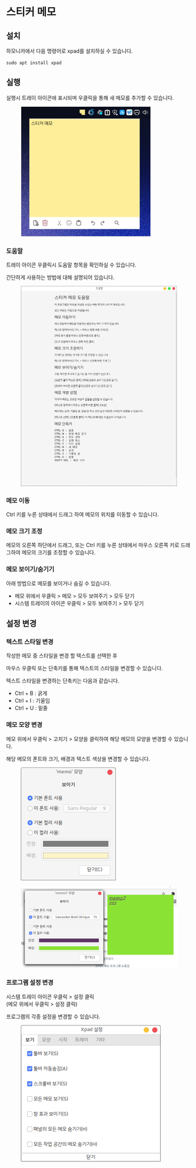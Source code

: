 # 스티커 메모

## 설치

하모니카에서 다음 명령어로 xpad를 설치하실 수 있습니다.

```
sudo apt install xpad
```

## 실행

실행시 트레이 아이콘에 표시되며 우클릭을 통해 새 메모를 추가할 수 있습니다.

<figure><img src="../../.gitbook/assets/xpad.png" alt=""><figcaption></figcaption></figure>

### 도움말

트레이 아이콘 우클릭시 도움말 항목을 확인하실 수 있습니다.

간단하게 사용하는 방법에 대해 설명되어 있습니다.

<figure><img src="../../.gitbook/assets/xpad_002.png" alt=""><figcaption></figcaption></figure>

### 메모 이동

Ctrl 키를 누른 상태에서 드래그 하여 메모의 위치를 이동할 수 있습니다.

### 메모 크기 조정

메모의 오른쪽 하단에서 드래그, 또는 Ctrl 키를 누른 상태에서 마우스 오른쪽 키로 드래그하여 메모의 크기를 조정할 수 있습니다.

### 메모 보이기/숨기기

아래 방법으로 메모를 보이거나 숨길 수 있습니다.

* 메모 위에서 우클릭 > 메모 > 모두 보여주기 > 모두 닫기
* 시스템 트레이의 아이콘 우클릭 > 모두 보여주기 > 모두 닫기

## 설정 변경

### 텍스트 스타일 변경

작성한 메모 중 스타일을 변경 할 텍스트를 선택한 후

마우스 우클릭 또는 단축키를 통해 텍스트의 스타일을 변경할 수 있습니다.

텍스트 스타일을 변경하는 단축키는 다음과 같습니다.

* Ctrl + B : 굵게
* Ctrl + I : 기울임
* Ctrl + U : 밑줄

### 메모 모양 변경

메모 위에서 우클릭 > 고치기 > 모양을 클릭하여 해당 메모의 모양을 변경할 수 있습니다.

해당 메모의 폰트와 크기, 배경과 텍스트 색상을 변경할 수 있습니다.

<figure><img src="../../.gitbook/assets/xpad_003.png" alt=""><figcaption></figcaption></figure>

<figure><img src="../../.gitbook/assets/xpad_004.png" alt=""><figcaption></figcaption></figure>

### 프로그램 설정 변경

시스템 트레이 아이콘 우클릭 > 설정 클릭\
(메모 위에서 우클릭 > 설정 클릭)

프로그램의 각종 설정을 변경할 수 있습니다.

<figure><img src="../../.gitbook/assets/xpad_005.png" alt=""><figcaption></figcaption></figure>
